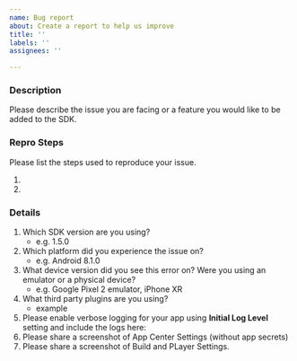 ```yaml
---
name: Bug report
about: Create a report to help us improve
title: ''
labels: ''
assignees: ''

---
```


<!--
    Thanks for your interest in using the App Center SDK for Unity.
    If your issue is not related to using our Unity SDK but rather about the product experience like the portal or CI,
    please create a ticket using the blue chat button on any page of the https://appcenter.ms portal instead.
-->

### **Description**

Please describe the issue you are facing or a feature you would like to be added to the SDK.

### **Repro Steps**

Please list the steps used to reproduce your issue.

1.
2.

### **Details**

1. Which SDK version are you using?
    - e.g. 1.5.0
2. Which platform did you experience the issue on?
    - e.g. Android 8.1.0
3. What device version did you see this error on?  Were you using an emulator or a physical device?
    - e.g. Google Pixel 2 emulator, iPhone XR
4. What third party plugins are you using?
    - example
5. Please enable verbose logging for your app using **Initial Log Level** setting and include the logs here:
6. Please share a screenshot of App Center Settings (without app secrets)
7. Please share a screenshot of Build and PLayer Settings.

